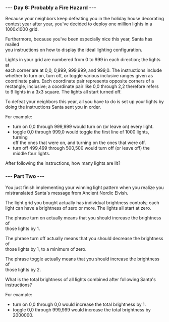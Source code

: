 ### --- Day 6: Probably a Fire Hazard ---

Because your neighbors keep defeating you in the holiday house decorating  
contest year after year, you've decided to deploy one million lights in a  
1000x1000 grid.

Furthermore, because you've been especially nice this year, Santa has mailed  
you instructions on how to display the ideal lighting configuration.

Lights in your grid are numbered from 0 to 999 in each direction; the lights at  
each corner are at 0,0, 0,999, 999,999, and 999,0. The instructions include  
whether to turn on, turn off, or toggle various inclusive ranges given as  
coordinate pairs. Each coordinate pair represents opposite corners of a  
rectangle, inclusive; a coordinate pair like 0,0 through 2,2 therefore refers  
to 9 lights in a 3x3 square. The lights all start turned off.

To defeat your neighbors this year, all you have to do is set up your lights by  
doing the instructions Santa sent you in order.

For example:

* turn on 0,0 through 999,999 would turn on (or leave on) every light.
* toggle 0,0 through 999,0 would toggle the first line of 1000 lights, turning  
  off the ones that were on, and turning on the ones that were off.
* turn off 499,499 through 500,500 would turn off (or leave off) the middle four lights.

After following the instructions, how many lights are lit?

### --- Part Two ---

You just finish implementing your winning light pattern when you realize you  
mistranslated Santa's message from Ancient Nordic Elvish.

The light grid you bought actually has individual brightness controls; each  
light can have a brightness of zero or more. The lights all start at zero.

The phrase turn on actually means that you should increase the brightness of  
those lights by 1.

The phrase turn off actually means that you should decrease the brightness of  
those lights by 1, to a minimum of zero.

The phrase toggle actually means that you should increase the brightness of  
those lights by 2.

What is the total brightness of all lights combined after following Santa's  
instructions?

For example:

* turn on 0,0 through 0,0 would increase the total brightness by 1.
* toggle 0,0 through 999,999 would increase the total brightness by 2000000.

